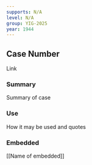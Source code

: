 ```yaml
---
supports: N/A
level: N/A
group: YIG-2025
year: 1944
---
```

## Case Number

Link

### Summary

Summary of case

### Use

How it may be used and quotes

### Embedded

[[Name of embedded]]